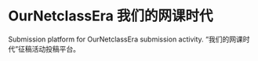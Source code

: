 # OurNetclassEra 我们的网课时代
Submission platform for OurNetclassEra submission activity.
“我们的网课时代”征稿活动投稿平台。
